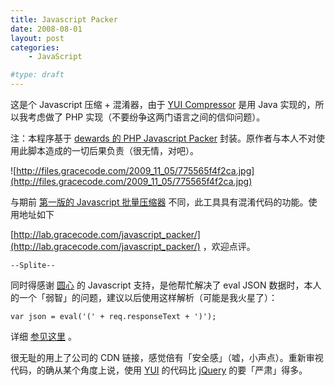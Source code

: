 ```yaml
---
title: Javascript Packer
date: 2008-08-01
layout: post
categories:
    - JavaScript

#type: draft
---
```


这是个 Javascript 压缩 + 混淆器，由于 [YUI Compressor](http://developer.yahoo.com/yui/compressor/)  是用 Java 实现的，所以我考虑做了 PHP 实现（不要纷争这两门语言之间的信仰问题）。

注：本程序基于  [dewards 的 PHP Javascript Packer](http://dean.edwards.name/download/#packer)  封装。原作者与本人不对使用此脚本造成的一切后果负责（很无情，对吧）。

![http://files.gracecode.com/2009_11_05/775565f4f2ca.jpg](http://files.gracecode.com/2009_11_05/775565f4f2ca.jpg)

与期前 [第一版的 Javascript 批量压缩器]({{site.urls}}/posts/1319/) 不同，此工具具有混淆代码的功能。使用地址如下

 [http://lab.gracecode.com/javascript_packer/](http://lab.gracecode.com/javascript_packer/) ，欢迎点评。

`--Splite--`

同时得感谢  [圆心](http://www.planabc.net/)  的 Javascript 支持，是他帮忙解决了 eval JSON 数据时，本人的一个「弱智」的问题，建议以后使用这样解析（可能是我火星了）：

    var json = eval('(' + req.responseText + ')');

详细  [参见这里](http://www.json.org/js.html) 。

很无耻的用上了公司的 CDN 链接，感觉倍有「安全感」（嘘，小声点）。重新审视代码，的确从某个角度上说，使用  [YUI](http://developer.yahoo.com/yui/)  的代码比  [jQuery](http://juery.com)  的要「严肃」得多。
